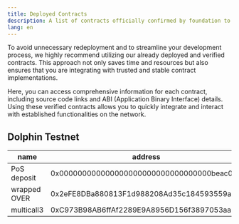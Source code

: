 ```yaml
---
title: Deployed Contracts
description: A list of contracts officially confirmed by foundation to quickly integrate and interact with established functionalities on the network.
lang: en
---
```


To avoid unnecessary redeployment and to streamline your development process, we highly recommend utilizing our already deployed and verified contracts. This approach not only saves time and resources but also ensures that you are integrating with trusted and stable contract implementations.

Here, you can access comprehensive information for each contract, including source code links and ABI (Application Binary Interface) details. Using these verified contracts allows you to quickly integrate and interact with established functionalities on the network.

## Dolphin Testnet

| name         | address                                    |
|--------------|--------------------------------------------|
| PoS deposit  | 0x000000000000000000000000000000000beac017 |
| wrapped OVER | 0x2eFE8DBa880813F1d988208Ad35c184593559a9D |
| multicall3   | 0xC973B98AB6ffAf2289E9A8956D156f3897053aa5 |
